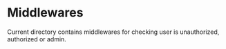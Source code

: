# Middlewares
Current directory contains middlewares for checking user is unauthorized, authorized or admin.
